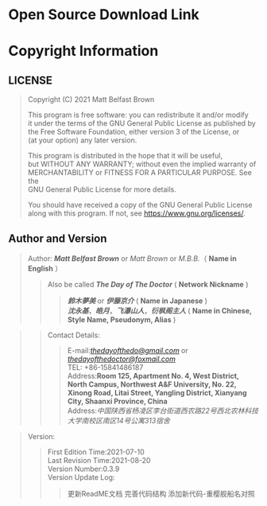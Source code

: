 # Open Source Download Link 





# Copyright Information 
## LICENSE  
> Copyright (C) 2021  Matt Belfast Brown  
>   
> This program is free software: you can redistribute it and/or modify  
> it under the terms of the GNU General Public License as published by  
> the Free Software Foundation, either version 3 of the License, or  
> (at your option) any later version.  
>    
> This program is distributed in the hope that it will be useful,  
> but WITHOUT ANY WARRANTY; without even the implied warranty of  
> MERCHANTABILITY or FITNESS FOR A PARTICULAR PURPOSE.  See the  
> GNU General Public License for more details.  
>   
> You should have received a copy of the GNU General Public License  
> along with this program.  If not, see <https://www.gnu.org/licenses/>.  

## Author and Version
> Author: ***Matt Belfast Brown*** or *Matt Brown* or *M.B.B.*（ **Name in English** ）  
>> Also be called ***The Day of The Doctor*** ( **Network Nickname** )  
>>> ***鈴木夢美*** or ***伊藤京介*** ( **Name in Japanese** )  
>>> ***沈永基***，***皓月***，***飞瀑山人***，***衍枫阁主人*** ( **Name in Chinese, Style Name, Pseudonym, Alias** ) 
    
>> Contact Details:  
>>> E-mail:*thedayofthedo@gmail.com* or *thedayofthedoctor@foxmail.com*  
>>> TEL: \+86-15841486187  
>>> Address:**Room 125, Apartment No. 4, West District, North Campus, Northwest A&F University, No. 22, Xinong Road, Litai Street, Yangling District, Xianyang City, Shaanxi Province, China**  
>>> Address:*中国陕西省杨凌区李台街道西农路22号西北农林科技大学南校区南区14号公寓313宿舍*  
   
> Version:  
>> First Edition Time:2021-07-10  
>> Last Revision Time:2021-08-20  
>> Version Number:0.3.9  
>> Version Update Log:
>>> 更新ReadME文档 
>>> 完善代码结构 
>>> 添加新代码-重樱舰船名对照
